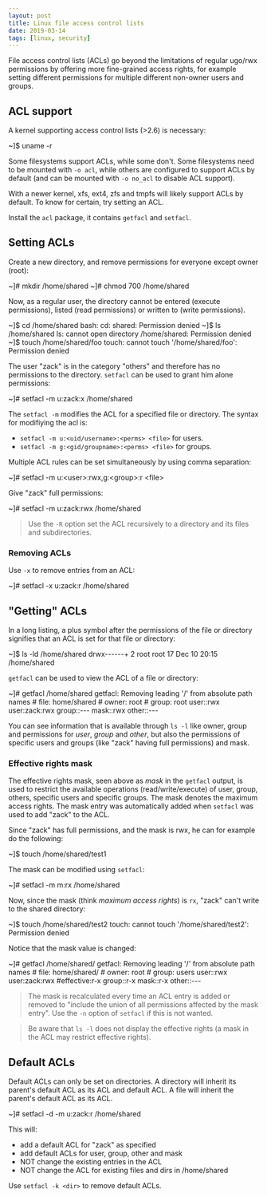 ```yaml
---
layout: post
title: Linux file access control lists
date: 2019-03-14
tags: [linux, security]
---
```


File access control lists (ACLs) go beyond the limitations of regular ugo/rwx permissions by offering more fine-grained access rights, for example setting different permissions for multiple different non-owner users and groups.


## ACL support

A kernel supporting access control lists (>2.6) is necessary:

<div class="term">
~]$ uname -r
</div>

Some filesystems support ACLs, while some don't. Some filesystems need to be mounted with `-o acl`, while others are configured to support ACLs by default (and can be mounted with `-o no_acl` to disable ACL support).

With a newer kernel, xfs, ext4, zfs and tmpfs will likely support ACLs by default. To know for certain, try setting an ACL.

Install the `acl` package, it contains `getfacl` and `setfacl`.

## Setting ACLs

Create a new directory, and remove permissions for everyone except owner (root):

<div class="term">
~]# mkdir /home/shared
~]# chmod 700 /home/shared
</div>

Now, as a regular user, the directory cannot be entered (execute permissions), listed (read permissions) or written to (write permissions).

<div class="term">
~]$ cd /home/shared
bash: cd: shared: Permission denied
~]$ ls /home/shared
ls: cannot open directory /home/shared: Permission denied
~]$ touch /home/shared/foo
touch: cannot touch '/home/shared/foo': Permission denied
</div>

The user "zack" is in the category "others" and therefore has no permissions to the directory. `setfacl` can be used to grant him alone permissions:

<div class="term">
~]# setfacl -m u:zack:x /home/shared
</div>

The `setfacl -m` modifies the ACL for a specified file or directory.
The syntax for modifiying the acl is:

 - `setfacl -m u:<uid/username>:<perms> <file>` for users.
 - `setfacl -m g:<gid/groupname>:<perms> <file>` for groups.

Multiple ACL rules can be set simultaneously by using comma separation:

<div class="term">
~]# setfacl -m u:&lt;user&gt;:rwx,g:&lt;group&gt;:r &lt;file&gt;
</div>

Give "zack" full permissions:

<div class="term">
~]# setfacl -m u:zack:rwx /home/shared
</div>

> Use the `-R` option set the ACL recursively to a directory and its files and subdirectories.

### Removing ACLs

Use `-x` to remove entries from an ACL:

<div class="term">
~]# setfacl -x u:zack:r /home/shared
</div>

## "Getting" ACLs

In a long listing, a plus symbol after the permissions of the file or directory signifies that an ACL is set for that file or directory:

<div class="term">
~]$ ls -ld /home/shared
drwx------+ 2 root root 17 Dec 10 20:15 /home/shared
</div>

`getfacl` can be used to view the ACL of a file or directory:

<div class="term">
~]# getfacl /home/shared
getfacl: Removing leading '/' from absolute path names
# file: home/shared
# owner: root
# group: root
user::rwx
user:zack:rwx
group::---
mask::rwx
other::---
</div>

You can see information that is available through `ls -l` like owner, group and permissions for *user*, *group* and *other*, but also the permissions of specific users and groups (like "zack" having full permissions) and mask.

### Effective rights mask

The effective rights mask, seen above as *mask* in the `getfacl` output, is used to restrict the available operations (read/write/execute) of user, group, others, specific users and specific groups. The mask denotes the maximum access rights. The mask entry was automatically added when `setfacl` was used to add "zack" to the ACL.

Since "zack" has full permissions, and the mask is rwx, he can for example do the following:

<div class="term">
~]$ touch /home/shared/test1
</div>

The mask can be modified using `setfacl`:

<div class="term">
~]# setfacl -m m:rx /home/shared
</div>

Now, since the mask (think *maximum access rights*) is `rx`, "zack" can't write to the shared directory:

<div class="term">
~]$ touch /home/shared/test2
touch: cannot touch '/home/shared/test2': Permission denied
</div>

Notice that the mask value is changed:

<div class="term">
~]# getfacl /home/shared/
getfacl: Removing leading '/' from absolute path names
# file: home/shared/
# owner: root
# group: users
user::rwx
user:zack:rwx                   #effective:r-x
group::r-x
mask::r-x
other::---
</div>

> The mask is recalculated every time an ACL entry is added or removed to "include the union of all permissions affected by the mask entry". Use the `-n` option of `setfacl` if this is not wanted.

> Be aware that `ls -l` does not display the effective rights (a mask in the ACL may restrict effective rights).

## Default ACLs

Default ACLs can only be set on directories. A directory will inherit its parent's default ACL as its ACL and default ACL. A file will inherit the parent's default ACL as its ACL.

<div class="term">
~]# setfacl -d -m u:zack:r /home/shared
</div>

This will:

- add a default ACL for "zack" as specified
- add default ACLs for user, group, other and mask
- NOT change the existing entries in the ACL
- NOT change the ACL for existing files and dirs in /home/shared

Use `setfacl -k <dir>` to remove default ACLs.
